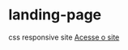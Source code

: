 # landing-page
 css responsive site
   <a href="https://guilhermecosta-dev.github.io/landing-page/pag.html">Acesse o site</a>
